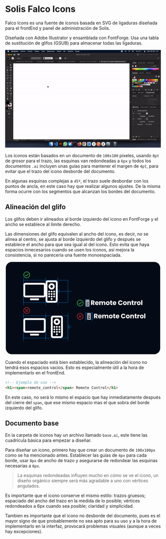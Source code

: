# Solis Falco Icons

Falco Icons es una fuente de iconos basada en SVG de ligaduras diseñada para el frontEnd y panel de administración de Solis.

Diseñada con Adobe Illustrator y ensamblada con FontForge. Usa una tabla de sustitución de glifos (GSUB) para almacenar todas las ligaduras.

<div align="center">
    <img src="./.img/readme/ligas_demo.gif">
</div>

Los iconos están basados en un documento de `100x100` pixeles, usando `8pt` de grosor para el trazo, las esquinas van redondeadas a `6px` y todos los documentos `.ai` incluyen unas guías para mantener el margen de `4pt`, para evitar que el trazo del icono desborde del documento.

En algunas esquinas complejas a `45º`, el trazo suele desbordar con los puntos de ancla, en este caso hay que realizar algunos ajustes.
De la misma forma ocurre con los segmentos que alcanzan los bordes del documento.


## Alineación del glifo
Los glifos deben ir alineados al borde izquierdo del icono en FontForge y el ancho se establece al límite derecho.

Las dimensiones del glifo equivalen al ancho del icono, es decir, no se alinea al centro, se ajusta al borde izquierdo del glifo y después se establece el ancho para que sea igual al del icono.
Esto evita que haya espacios innecesarios cuando se usen los iconos, así mejora la consistencia, si no parecería una fuente monoespaciada.

<div align="center">
    <img src="./.img/readme/readme_h_alignment.png">
</div>

Cuando el espaciado está bien establecido, la alineación del icono no tendrá esos espacios vacíos. Esto es especialmente útil a la hora de implementarlo en el frontEnd.

```HTML
<!-- Ejemplo de uso -->
<h1><span>remote_control</span> Remote Control</h1>
```

En este caso, no será lo mismo el espacio que hay inmediatamente después del cierre del `span`, que ese mismo espacio mas el que sobra del borde izquierdo del glifo.

## Documento base

En la carpeta de iconos hay un archivo llamado `base.ai`, este tiene las cuadrícula básica para empezar a diseñar.

Para diseñar un icono, primero hay que crear un documento de `100x100px` como se ha mencionado antes.
Establecer las guías de `4px` para cada borde, usar `8px` de ancho de trazo y asegurarse de redondear las esquinas necesarias a `6px`.
> La esquinas redondeadas influyen mucho en cómo se ve el icono, un diseño orgánico siempre será más agradable a uno con vértices angulados.

Es importante que el icono conserve el mismo estilo: trazos gruesos; espaciado del ancho del trazo en la medida de lo posible; vértices redondeados a 6px cuando sea posible; claridad y simplicidad.

Tambien es importante que el icono no desborde del documento, pues es el mayor signo de que probablemente no sea apto para su uso y a la hora de implementarlo en la interfaz, provocará problemas visuales (aunque a veces hay excepciones).